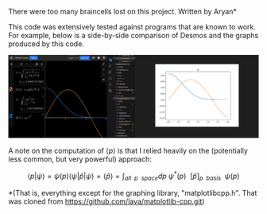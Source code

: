 There were too many braincells lost on this project.
Written by Aryan*

This code was extensively tested against programs that are known to work. For example, below is a side-by-side comparison of Desmos and the graphs produced by this code.

![alt text](./README_Pictures/Annotation%202024-06-29%20225632.png)

A note on the computation of $`\langle p \rangle`$ is that I relied heavily on the (potentially less common, but very powerful) approach:

```math
\langle p | \psi \rangle = \psi(p)
\langle \psi | \hat{p} | \psi \rangle = \langle \hat{p} \rangle = \int_{all \ \ p \ \ space} dp \ \psi^*(p) \ \ [\hat{p}]_{p\ \ basis} \ \ \psi(p)
```

*(That is, everything except for the graphing library, "matplotlibcpp.h". That was cloned from https://github.com/lava/matplotlib-cpp.git)